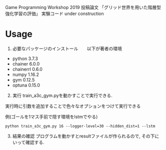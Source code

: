Game Programming Workshop 2019 投稿論文 「グリッド世界を用いた階層型強化学習の評価」 実験コード
under construction

# Usage
1. 必要なパッケージのインストール　　以下が著者の環境
  - python 3.7.3
  - chainer 6.0.0
  - chainerrl 0.6.0
  - numpy 1.16.2
  - gym 0.12.5
  - optuna 0.15.0

2. 実行
train_a3c_gym.pyを動かすことで実行できる.


実行時に引数を追加することで色々なオプションをつけて実行できる

例(ゴールを1マス手前で隠す環境をlstmでやる)

`python train_a3c_gym.py 16 --logger-level=30 --hidden_dist=1 --lstm`

3. 結果の確認
プログラムを動かすとresultファイルが作られるので, その下にいって確認する.
